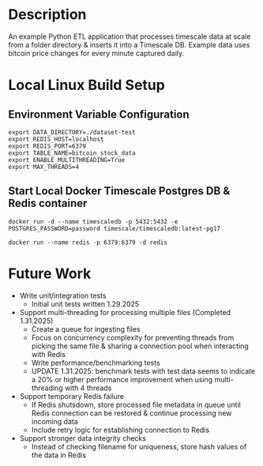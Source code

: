 # Description
An example Python ETL application that processes timescale data at scale from a folder directory & inserts it into a Timescale DB. Example data uses bitcoin price changes for every minute captured daily.

# Local Linux Build Setup
## Environment Variable Configuration
```export DB_URI=postgresql://postgres:password@localhost:5432/postgres
export DATA_DIRECTORY=./dataset-test
export REDIS_HOST=localhost
export REDIS_PORT=6379
export TABLE_NAME=bitcoin_stock_data
export ENABLE_MULTITHREADING=True
export MAX_THREADS=4
```

## Start Local Docker Timescale Postgres DB & Redis container
```
docker run -d --name timescaledb -p 5432:5432 -e POSTGRES_PASSWORD=password timescale/timescaledb:latest-pg17

docker run --name redis -p 6379:6379 -d redis
```

# Future Work
* Write unit/integration tests
    * Initial unit tests written 1.29.2025
* Support multi-threading for processing multiple files (Completed 1.31.2025)
    * Create a queue for ingesting files 
    * Focus on concurrency complexity for preventing threads from picking the same file & sharing a connection pool when interacting with Redis
    * Write performance/benchmarking tests
    * UPDATE 1.31.2025: benchmark tests with test data seems to indicate a 20% or higher performance improvement when using multi-threading with 4 threads
* Support temporary Redis failure
    * If Redis shutsdown, store processed file metadata in queue until Redis connection can be restored & continue processing new incoming data
    * Include retry logic for establishing connection to Redis
* Support stronger data integrity checks
    * Instead of checking filename for uniqueness, store hash values of the data in Redis
